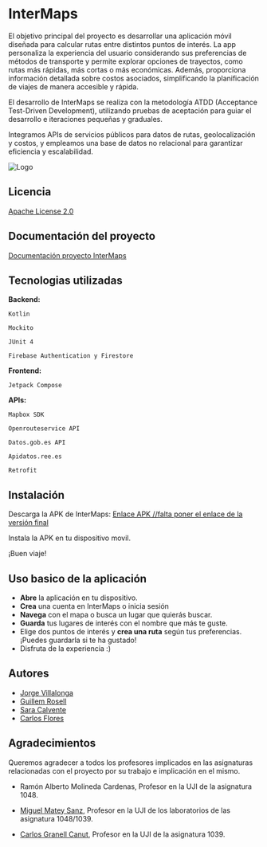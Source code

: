 
# InterMaps

El objetivo principal del proyecto es desarrollar una aplicación móvil diseñada para calcular rutas entre distintos puntos de interés. La app personaliza la experiencia del usuario considerando sus preferencias de métodos de 
transporte y permite explorar opciones de trayectos, como rutas más rápidas, más cortas o más económicas. Además, proporciona información detallada sobre costos asociados, simplificando la planificación de viajes de manera accesible y rápida.

El desarrollo de InterMaps se realiza con la metodología ATDD (Acceptance Test-Driven Development), utilizando pruebas de aceptación para guiar el desarrollo e iteraciones pequeñas y graduales. 

Integramos APIs de servicios públicos para datos de rutas, geolocalización y costos, y empleamos una base de datos no relacional para garantizar eficiencia y escalabilidad.



![Logo](logo.jpeg)


## Licencia

[Apache License 2.0](https://www.apache.org/licenses/LICENSE-2.0)


## Documentación del proyecto

[Documentación proyecto InterMaps](https://docs.google.com/document/d/1AaItw1LvdEPpoE_Y5MR0k56FwDgwDUF72EuUrwo6sfQ/edit?usp=sharing)


## Tecnologias utilizadas

**Backend:**

    Kotlin

    Mockito

    JUnit 4

    Firebase Authentication y Firestore

**Frontend:**

    Jetpack Compose

**APIs:**

    Mapbox SDK

    Openrouteservice API

    Datos.gob.es API

    Apidatos.ree.es

    Retrofit
## Instalación

Descarga la APK de InterMaps: [Enlace APK //falta poner el enlace de la versión final]()

Instala la APK en tu dispositivo movil. 

¡Buen viaje!
    
## Uso basico de la aplicación

- **Abre** la aplicación en tu dispositivo.
- **Crea** una cuenta en InterMaps o inicia sesión
- **Navega** con el mapa o busca un lugar que quierás buscar.
- **Guarda** tus lugares de interés con el nombre que más te guste.
- Elige dos puntos de interés y **crea una ruta** según tus preferencias. ¡Puedes guardarla si te ha gustado!
- Disfruta de la experiencia :)


## Autores

- [Jorge Villalonga](https://github.com/tyraelkis)
- [Guillem Rosell](https://github.com/GuilleRosSal)
- [Sara Calvente](https://github.com/SaraCalvente)
- [Carlos Flores](https://github.com/carlosfj7)


## Agradecimientos

Queremos agradecer a todos los profesores implicados en las asignaturas relacionadas con el proyecto por su trabajo e implicación en el mismo.

- Ramón Alberto Molineda Cardenas, Profesor en la UJI de la asignatura 1048.

- [Miguel Matey Sanz](https://github.com/matey97), Profesor en la UJI de los laboratorios de las asignatura 1048/1039.

- [Carlos Granell Canut](https://github.com/cgranell), Profesor en la UJI de la asignatura 1039.